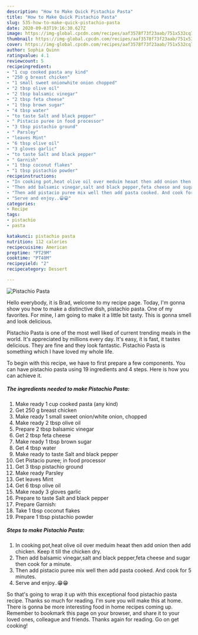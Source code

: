 ```yaml
---
description: "How to Make Quick Pistachio Pasta"
title: "How to Make Quick Pistachio Pasta"
slug: 535-how-to-make-quick-pistachio-pasta
date: 2020-09-03T19:16:30.627Z
image: https://img-global.cpcdn.com/recipes/aaf3578f73f23aab/751x532cq70/pistachio-pasta-recipe-main-photo.jpg
thumbnail: https://img-global.cpcdn.com/recipes/aaf3578f73f23aab/751x532cq70/pistachio-pasta-recipe-main-photo.jpg
cover: https://img-global.cpcdn.com/recipes/aaf3578f73f23aab/751x532cq70/pistachio-pasta-recipe-main-photo.jpg
author: Sophia Quinn
ratingvalue: 4.1
reviewcount: 5
recipeingredient:
- "1 cup cooked pasta any kind"
- "250 g breast chicken"
- "1 small sweet onionwhite onion chopped"
- "2 tbsp olive oil"
- "2 tbsp balsamic vinegar"
- "2 tbsp feta cheese"
- "1 tbsp brown sugar"
- "4 tbsp water"
- "to taste Salt and black pepper"
- " Pistacio puree in food processor"
- "3 tbsp pistachio ground"
- " Parsley"
- "leaves Mint"
- "6 tbsp olive oil"
- "3 gloves garlic"
- "to taste Salt and black pepper"
- " Garnish"
- "1 tbsp coconut flakes"
- "1 tbsp pistachio powder"
recipeinstructions:
- "In cooking pot,heat olive oil over meduim heaat then add onion then add chicken. Keep it till the chicken dry."
- "Then add balsamic vinegar,salt and black pepper,feta cheese and sugar then cook for a minute."
- "Then add pistacio puree mix well then add pasta cooked. And cook for 5 minutes."
- "Serve and enjoy..😁😁"
categories:
- Recipe
tags:
- pistachio
- pasta

katakunci: pistachio pasta 
nutrition: 112 calories
recipecuisine: American
preptime: "PT29M"
cooktime: "PT40M"
recipeyield: "2"
recipecategory: Dessert

---
```



![Pistachio Pasta](https://img-global.cpcdn.com/recipes/aaf3578f73f23aab/751x532cq70/pistachio-pasta-recipe-main-photo.jpg)

Hello everybody, it is Brad, welcome to my recipe page. Today, I'm gonna show you how to make a distinctive dish, pistachio pasta. One of my favorites. For mine, I am going to make it a little bit tasty. This is gonna smell and look delicious.

Pistachio Pasta is one of the most well liked of current trending meals in the world. It's appreciated by millions every day. It's easy, it is fast, it tastes delicious. They are fine and they look fantastic. Pistachio Pasta is something which I have loved my whole life.




To begin with this recipe, we have to first prepare a few components. You can have pistachio pasta using 19 ingredients and 4 steps. Here is how you can achieve it.

<!--inarticleads1-->

##### The ingredients needed to make Pistachio Pasta:

1. Make ready 1 cup cooked pasta (any kind)
1. Get 250 g breast chicken
1. Make ready 1 small sweet onion/white onion, chopped
1. Make ready 2 tbsp olive oil
1. Prepare 2 tbsp balsamic vinegar
1. Get 2 tbsp feta cheese
1. Make ready 1 tbsp brown sugar
1. Get 4 tbsp water
1. Make ready to taste Salt and black pepper
1. Get  Pistacio puree; in food processor
1. Get 3 tbsp pistachio ground
1. Make ready  Parsley
1. Get leaves Mint
1. Get 6 tbsp olive oil
1. Make ready 3 gloves garlic
1. Prepare to taste Salt and black pepper
1. Prepare  Garnish:
1. Take 1 tbsp coconut flakes
1. Prepare 1 tbsp pistachio powder




<!--inarticleads2-->

##### Steps to make Pistachio Pasta:

1. In cooking pot,heat olive oil over meduim heaat then add onion then add chicken. Keep it till the chicken dry.
1. Then add balsamic vinegar,salt and black pepper,feta cheese and sugar then cook for a minute.
1. Then add pistacio puree mix well then add pasta cooked. And cook for 5 minutes.
1. Serve and enjoy..😁😁




So that's going to wrap it up with this exceptional food pistachio pasta recipe. Thanks so much for reading. I'm sure you will make this at home. There is gonna be more interesting food in home recipes coming up. Remember to bookmark this page on your browser, and share it to your loved ones, colleague and friends. Thanks again for reading. Go on get cooking!
